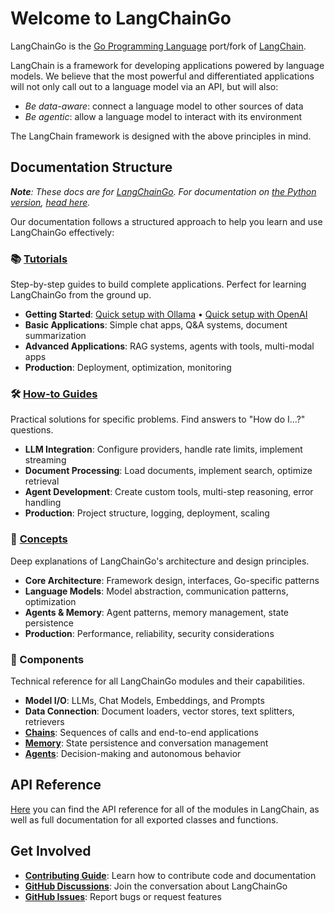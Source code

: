 # Welcome to LangChainGo


LangChainGo is the [Go Programming Language](https://go.dev/) port/fork of
[LangChain](https://www.langchain.com/).

LangChain is a framework for developing applications powered by language models. We believe that the most powerful and differentiated applications will not only call out to a language model via an API, but will also:

- _Be data-aware_: connect a language model to other sources of data
- _Be agentic_: allow a language model to interact with its environment

The LangChain framework is designed with the above principles in mind.

## Documentation Structure

_**Note**: These docs are for [LangChainGo](https://github.com/sayerxofficial/langchaingo). For documentation on [the Python version](https://github.com/langchain-ai/langchain), [head here](https://python.langchain.com/docs)._

Our documentation follows a structured approach to help you learn and use LangChainGo effectively:

### 📚 [Tutorials](./tutorials/)
Step-by-step guides to build complete applications. Perfect for learning LangChainGo from the ground up.

- **Getting Started**: [Quick setup with Ollama](./getting-started/guide-ollama.mdx) • [Quick setup with OpenAI](./getting-started/guide-openai.mdx)
- **Basic Applications**: Simple chat apps, Q&A systems, document summarization
- **Advanced Applications**: RAG systems, agents with tools, multi-modal apps
- **Production**: Deployment, optimization, monitoring

### 🛠️ [How-to Guides](./how-to/)
Practical solutions for specific problems. Find answers to "How do I...?" questions.

- **LLM Integration**: Configure providers, handle rate limits, implement streaming
- **Document Processing**: Load documents, implement search, optimize retrieval
- **Agent Development**: Create custom tools, multi-step reasoning, error handling
- **Production**: Project structure, logging, deployment, scaling

### 🧠 [Concepts](./concepts/)
Deep explanations of LangChainGo's architecture and design principles.

- **Core Architecture**: Framework design, interfaces, Go-specific patterns
- **Language Models**: Model abstraction, communication patterns, optimization
- **Agents & Memory**: Agent patterns, memory management, state persistence
- **Production**: Performance, reliability, security considerations

### 🔧 Components
Technical reference for all LangChainGo modules and their capabilities.

- **Model I/O**: LLMs, Chat Models, Embeddings, and Prompts
- **Data Connection**: Document loaders, vector stores, text splitters, retrievers
- **[Chains](./modules/chains/)**: Sequences of calls and end-to-end applications
- **[Memory](./modules/memory/)**: State persistence and conversation management
- **[Agents](./modules/agents/)**: Decision-making and autonomous behavior

## API Reference

[Here](https://pkg.go.dev/github.com/sayerxofficial/langchaingo) you can find the API reference for all of the modules in LangChain, as well as full documentation for all exported classes and functions.

## Get Involved

- **[Contributing Guide](/docs/contributing)**: Learn how to contribute code and documentation
- **[GitHub Discussions](https://github.com/sayerxofficial/langchaingo/discussions)**: Join the conversation about LangChainGo
- **[GitHub Issues](https://github.com/sayerxofficial/langchaingo/issues)**: Report bugs or request features
